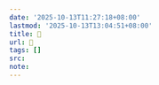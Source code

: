 ```yaml
---
date: '2025-10-13T11:27:18+08:00'
lastmod: '2025-10-13T13:04:51+08:00'
title: 󰖹
url: 󰖹
tags: []
src:
note:
---
```

